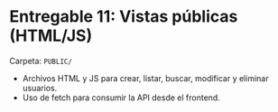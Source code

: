 # Entregable 11: Vistas públicas (HTML/JS)

Carpeta: `PUBLIC/`

- Archivos HTML y JS para crear, listar, buscar, modificar y eliminar usuarios.
- Uso de fetch para consumir la API desde el frontend.

